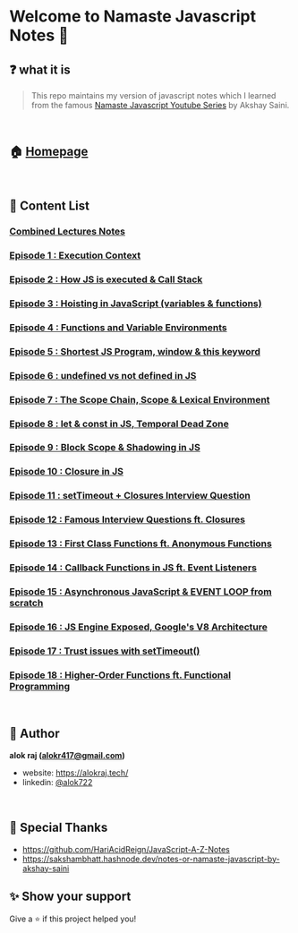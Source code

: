 # Welcome to Namaste Javascript Notes 🙏

## ❓ what it is

> This repo maintains my version of javascript notes which I learned from the famous [Namaste Javascript Youtube Series](https://www.youtube.com/watch?v=pN6jk0uUrD8&list=PLlasXeu85E9cQ32gLCvAvr9vNaUccPVNP&index=1&ab_channel=AkshaySaini) by Akshay Saini.

<br>

## 🏠 [Homepage](https://github.com/alok722/namaste-javascript-notes/blob/master/notes/lectures.md)

<br>

## 📝 Content List

### [**Combined Lectures Notes**](https://github.com/alok722/namaste-javascript-notes/blob/master/notes/lectures.md)

### [Episode 1 : Execution Context](https://github.com/alok722/namaste-javascript-notes/blob/master/notes/lecture-1.md)

### [Episode 2 : How JS is executed & Call Stack](https://github.com/alok722/namaste-javascript-notes/blob/master/notes/lecture-2.md)

### [Episode 3 : Hoisting in JavaScript (variables & functions)](https://github.com/alok722/namaste-javascript-notes/blob/master/notes/lecture-3.md)

### [Episode 4 : Functions and Variable Environments](https://github.com/alok722/namaste-javascript-notes/blob/master/notes/lecture-4.md)

### [Episode 5 : Shortest JS Program, window & this keyword](https://github.com/alok722/namaste-javascript-notes/blob/master/notes/lecture-5.md)

### [Episode 6 : undefined vs not defined in JS](https://github.com/alok722/namaste-javascript-notes/blob/master/notes/lecture-6.md)

### [Episode 7 : The Scope Chain, Scope & Lexical Environment](https://github.com/alok722/namaste-javascript-notes/blob/master/notes/lecture-7.md)

### [Episode 8 : let & const in JS, Temporal Dead Zone](https://github.com/alok722/namaste-javascript-notes/blob/master/notes/lecture-8.md)

### [Episode 9 : Block Scope & Shadowing in JS](https://github.com/alok722/namaste-javascript-notes/blob/master/notes/lecture-9.md)

### [Episode 10 : Closure in JS](https://github.com/alok722/namaste-javascript-notes/blob/master/notes/lecture-10.md)

### [Episode 11 : setTimeout + Closures Interview Question](https://github.com/alok722/namaste-javascript-notes/blob/master/notes/lecture-11.md)

### [Episode 12 : Famous Interview Questions ft. Closures](https://github.com/alok722/namaste-javascript-notes/blob/master/notes/lecture-12.md)

### [Episode 13 : First Class Functions ft. Anonymous Functions](https://github.com/alok722/namaste-javascript-notes/blob/master/notes/lecture-13.md)

### [Episode 14 : Callback Functions in JS ft. Event Listeners](https://github.com/alok722/namaste-javascript-notes/blob/master/notes/lecture-14.md)

### [Episode 15 : Asynchronous JavaScript & EVENT LOOP from scratch](https://github.com/alok722/namaste-javascript-notes/blob/master/notes/lecture-15.md)

### [Episode 16 : JS Engine Exposed, Google's V8 Architecture](https://github.com/alok722/namaste-javascript-notes/blob/master/notes/lecture-16.md)

### [Episode 17 : Trust issues with setTimeout()](https://github.com/alok722/namaste-javascript-notes/blob/master/notes/lecture-17.md)

### [Episode 18 : Higher-Order Functions ft. Functional Programming](https://github.com/alok722/namaste-javascript-notes/blob/master/notes/lecture-18.md)

<br>

## 👤 Author

 **alok raj (alokr417@gmail.com)**

* website: https://alokraj.tech/
* linkedin: [@alok722](https://linkedin.com/in/alok722)

<br>

## 🙏 Special Thanks
* https://github.com/HariAcidReign/JavaScript-A-Z-Notes
* https://sakshambhatt.hashnode.dev/notes-or-namaste-javascript-by-akshay-saini

## ✨ Show your support

Give a ⭐️ if this project helped you!